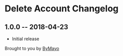 # Delete Account Changelog

## 1.0.0 -- 2018-04-23

* Initial release

Brought to you by [ByMayo](http://bymayo.co.uk)
